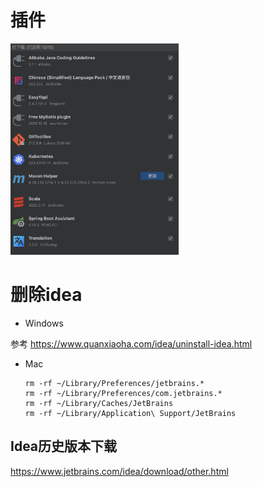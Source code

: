 # 插件

<img src="https://raw.githubusercontent.com/Light-Towers/picture/master/noctilucent-lamp/image-20221105162353723.png" alt="image-20221105162353723" style="zoom: 33%;" />



# 删除idea

* Windows 

参考 https://www.quanxiaoha.com/idea/uninstall-idea.html

* Mac
    ```shell
    rm -rf ~/Library/Preferences/jetbrains.*
    rm -rf ~/Library/Preferences/com.jetbrains.*
    rm -rf ~/Library/Caches/JetBrains
    rm -rf ~/Library/Application\ Support/JetBrains
    ```



## Idea历史版本下载

https://www.jetbrains.com/idea/download/other.html
